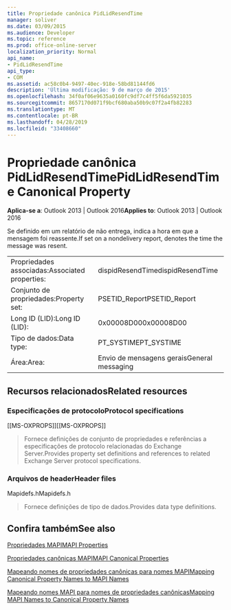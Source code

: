 ```yaml
---
title: Propriedade canônica PidLidResendTime
manager: soliver
ms.date: 03/09/2015
ms.audience: Developer
ms.topic: reference
ms.prod: office-online-server
localization_priority: Normal
api_name:
- PidLidResendTime
api_type:
- COM
ms.assetid: ac58c0b4-9497-40ec-918e-58bd81144fd6
description: 'Última modificação: 9 de março de 2015'
ms.openlocfilehash: 34f0af06e9635a0160fc9df7c4ff5f6da5921035
ms.sourcegitcommit: 8657170d071f9bcf680aba50b9c07f2a4fb82283
ms.translationtype: MT
ms.contentlocale: pt-BR
ms.lasthandoff: 04/28/2019
ms.locfileid: "33408660"
---
```

# <a name="pidlidresendtime-canonical-property"></a><span data-ttu-id="e6153-103">Propriedade canônica PidLidResendTime</span><span class="sxs-lookup"><span data-stu-id="e6153-103">PidLidResendTime Canonical Property</span></span>

  
  
<span data-ttu-id="e6153-104">**Aplica-se a**: Outlook 2013 | Outlook 2016</span><span class="sxs-lookup"><span data-stu-id="e6153-104">**Applies to**: Outlook 2013 | Outlook 2016</span></span> 
  
<span data-ttu-id="e6153-105">Se definido em um relatório de não entrega, indica a hora em que a mensagem foi reassente.</span><span class="sxs-lookup"><span data-stu-id="e6153-105">If set on a nondelivery report, denotes the time the message was resent.</span></span>
  
|||
|:-----|:-----|
|<span data-ttu-id="e6153-106">Propriedades associadas:</span><span class="sxs-lookup"><span data-stu-id="e6153-106">Associated properties:</span></span>  <br/> |<span data-ttu-id="e6153-107">dispidResendTime</span><span class="sxs-lookup"><span data-stu-id="e6153-107">dispidResendTime</span></span>  <br/> |
|<span data-ttu-id="e6153-108">Conjunto de propriedades:</span><span class="sxs-lookup"><span data-stu-id="e6153-108">Property set:</span></span>  <br/> |<span data-ttu-id="e6153-109">PSETID_Report</span><span class="sxs-lookup"><span data-stu-id="e6153-109">PSETID_Report</span></span>  <br/> |
|<span data-ttu-id="e6153-110">Long ID (LID):</span><span class="sxs-lookup"><span data-stu-id="e6153-110">Long ID (LID):</span></span>  <br/> |<span data-ttu-id="e6153-111">0x00008D00</span><span class="sxs-lookup"><span data-stu-id="e6153-111">0x00008D00</span></span>  <br/> |
|<span data-ttu-id="e6153-112">Tipo de dados:</span><span class="sxs-lookup"><span data-stu-id="e6153-112">Data type:</span></span>  <br/> |<span data-ttu-id="e6153-113">PT_SYSTIME</span><span class="sxs-lookup"><span data-stu-id="e6153-113">PT_SYSTIME</span></span>  <br/> |
|<span data-ttu-id="e6153-114">Área:</span><span class="sxs-lookup"><span data-stu-id="e6153-114">Area:</span></span>  <br/> |<span data-ttu-id="e6153-115">Envio de mensagens gerais</span><span class="sxs-lookup"><span data-stu-id="e6153-115">General messaging</span></span>  <br/> |
   
## <a name="related-resources"></a><span data-ttu-id="e6153-116">Recursos relacionados</span><span class="sxs-lookup"><span data-stu-id="e6153-116">Related resources</span></span>

### <a name="protocol-specifications"></a><span data-ttu-id="e6153-117">Especificações de protocolo</span><span class="sxs-lookup"><span data-stu-id="e6153-117">Protocol specifications</span></span>

<span data-ttu-id="e6153-118">[[MS-OXPROPS]]</span><span class="sxs-lookup"><span data-stu-id="e6153-118">[[MS-OXPROPS]]</span></span> 
  
> <span data-ttu-id="e6153-119">Fornece definições de conjunto de propriedades e referências a especificações de protocolo relacionadas do Exchange Server.</span><span class="sxs-lookup"><span data-stu-id="e6153-119">Provides property set definitions and references to related Exchange Server protocol specifications.</span></span>
    
### <a name="header-files"></a><span data-ttu-id="e6153-120">Arquivos de header</span><span class="sxs-lookup"><span data-stu-id="e6153-120">Header files</span></span>

<span data-ttu-id="e6153-121">Mapidefs.h</span><span class="sxs-lookup"><span data-stu-id="e6153-121">Mapidefs.h</span></span>
  
> <span data-ttu-id="e6153-122">Fornece definições de tipo de dados.</span><span class="sxs-lookup"><span data-stu-id="e6153-122">Provides data type definitions.</span></span>
    
## <a name="see-also"></a><span data-ttu-id="e6153-123">Confira também</span><span class="sxs-lookup"><span data-stu-id="e6153-123">See also</span></span>



[<span data-ttu-id="e6153-124">Propriedades MAPI</span><span class="sxs-lookup"><span data-stu-id="e6153-124">MAPI Properties</span></span>](mapi-properties.md)
  
[<span data-ttu-id="e6153-125">Propriedades canônicas MAPI</span><span class="sxs-lookup"><span data-stu-id="e6153-125">MAPI Canonical Properties</span></span>](mapi-canonical-properties.md)
  
[<span data-ttu-id="e6153-126">Mapeando nomes de propriedades canônicas para nomes MAPI</span><span class="sxs-lookup"><span data-stu-id="e6153-126">Mapping Canonical Property Names to MAPI Names</span></span>](mapping-canonical-property-names-to-mapi-names.md)
  
[<span data-ttu-id="e6153-127">Mapeando nomes MAPI para nomes de propriedades canônicas</span><span class="sxs-lookup"><span data-stu-id="e6153-127">Mapping MAPI Names to Canonical Property Names</span></span>](mapping-mapi-names-to-canonical-property-names.md)


